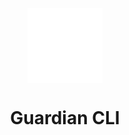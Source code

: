  <p align="center">
<img align="center" src="https://raw.githubusercontent.com/Selemondev/guardian-cli/master/assets/logo/icon.svg" style="height: 120px; width: 120px" />
<h1 align="center">
Guardian CLI
</h1>
</p>
